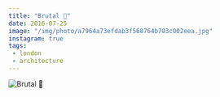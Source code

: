 ```yaml
---
title: "Brutal 📂"
date: 2016-07-25
image: "/img/photo/a7964a73efdab3f568764b703c002eea.jpg"
instagram: true
tags:
 - london
 - architecture
---
```


![Brutal 📂](/img/photo/a7964a73efdab3f568764b703c002eea.jpg)
